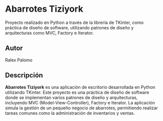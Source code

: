 # Abarrotes Tiziyork

Proyecto realizado en Python a través de la librería de TKinter, como práctica de diseño de software, utilizando patrones de diseño y arquitecturas como MVC, Factory e Iterator.

## Autor

Ralex Palomo

## Descripción

**Abarrotes Tiziyork** es una aplicación de escritorio desarrollada en Python utilizando TKinter. Este proyecto es una práctica de diseño de software donde se implementan varios patrones de diseño y arquitecturas, incluyendo MVC (Model-View-Controller), Factory e Iterator. La aplicación simula la gestión de un pequeño negocio de abarrotes, permitiendo realizar tareas comunes como la administración de inventarios y ventas.

